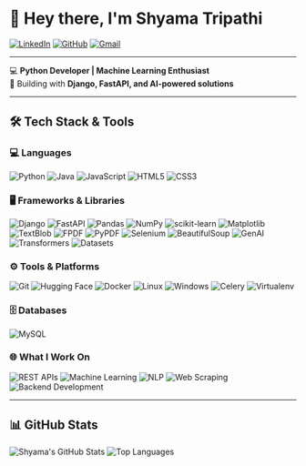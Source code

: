 # 👋 Hey there, I'm Shyama Tripathi  

[![LinkedIn](https://img.shields.io/badge/LinkedIn-Profile-blue?style=for-the-badge&logo=linkedin)](https://www.linkedin.com/in/shyama-tripathi-227611250/)
[![GitHub](https://img.shields.io/badge/GitHub-Profile-black?style=for-the-badge&logo=github)](https://github.com/shyamatripathi)
[![Gmail](https://img.shields.io/badge/Email-shyamatripathi101@gmail.com-red?style=for-the-badge&logo=gmail&logoColor=white)](mailto:shyamatripathi101@gmail.com)

---

💻 **Python Developer | Machine Learning Enthusiast**  
🚀 Building with **Django, FastAPI, and AI-powered solutions**

---

## 🛠️ Tech Stack & Tools

### 💻 Languages  
![Python](https://img.shields.io/badge/Python-3776AB?style=for-the-badge&logo=python&logoColor=white)
![Java](https://img.shields.io/badge/Java-007396?style=for-the-badge&logo=java&logoColor=white)
![JavaScript](https://img.shields.io/badge/JavaScript-F7DF1E?style=for-the-badge&logo=javascript&logoColor=black)
![HTML5](https://img.shields.io/badge/HTML5-E34F26?style=for-the-badge&logo=html5&logoColor=white)
![CSS3](https://img.shields.io/badge/CSS3-1572B6?style=for-the-badge&logo=css3&logoColor=white)

### 🖥️ Frameworks & Libraries  
![Django](https://img.shields.io/badge/Django-092E20?style=for-the-badge&logo=django&logoColor=white)
![FastAPI](https://img.shields.io/badge/FastAPI-009688?style=for-the-badge&logo=fastapi&logoColor=white)
![Pandas](https://img.shields.io/badge/Pandas-150458?style=for-the-badge&logo=pandas&logoColor=white)
![NumPy](https://img.shields.io/badge/NumPy-013243?style=for-the-badge&logo=numpy&logoColor=white)
![scikit-learn](https://img.shields.io/badge/scikit--learn-F7931E?style=for-the-badge&logo=scikitlearn&logoColor=white)
![Matplotlib](https://img.shields.io/badge/Matplotlib-11557C?style=for-the-badge&logo=python&logoColor=white)
![TextBlob](https://img.shields.io/badge/TextBlob-FF6F00?style=for-the-badge&logo=python&logoColor=white)
![FPDF](https://img.shields.io/badge/FPDF-3776AB?style=for-the-badge&logo=python&logoColor=white)
![PyPDF](https://img.shields.io/badge/PyPDF-3776AB?style=for-the-badge&logo=python&logoColor=white)
![Selenium](https://img.shields.io/badge/Selenium-43B02A?style=for-the-badge&logo=selenium&logoColor=white)
![BeautifulSoup](https://img.shields.io/badge/BeautifulSoup-4B8BBE?style=for-the-badge&logo=python&logoColor=white)
![GenAI](https://img.shields.io/badge/Generative%20AI-7A57D1?style=for-the-badge&logo=openai&logoColor=white)
![Transformers](https://img.shields.io/badge/Transformers-FFD21E?style=for-the-badge&logo=huggingface&logoColor=black)
![Datasets](https://img.shields.io/badge/Datasets-FFD21E?style=for-the-badge&logo=huggingface&logoColor=black)


### ⚙️ Tools & Platforms  
![Git](https://img.shields.io/badge/Git-F05032?style=for-the-badge&logo=git&logoColor=white)
![Hugging Face](https://img.shields.io/badge/Hugging%20Face-FFD21E?style=for-the-badge&logo=huggingface&logoColor=black)
![Docker](https://img.shields.io/badge/Docker-2496ED?style=for-the-badge&logo=docker&logoColor=white)
![Linux](https://img.shields.io/badge/Linux-FCC624?style=for-the-badge&logo=linux&logoColor=black)
![Windows](https://img.shields.io/badge/Windows-0078D6?style=for-the-badge&logo=windows&logoColor=white)
![Celery](https://img.shields.io/badge/Celery-37814A?style=for-the-badge&logo=celery&logoColor=white)
![Virtualenv](https://img.shields.io/badge/Virtualenv-3776AB?style=for-the-badge&logo=python&logoColor=white)

### 🗄️ Databases  
![MySQL](https://img.shields.io/badge/MySQL-4479A1?style=for-the-badge&logo=mysql&logoColor=white)

### 🌐 What I Work On  
![REST APIs](https://img.shields.io/badge/REST%20APIs-02569B?style=for-the-badge)
![Machine Learning](https://img.shields.io/badge/Machine%20Learning-102230?style=for-the-badge)
![NLP](https://img.shields.io/badge/NLP-FF6F00?style=for-the-badge)
![Web Scraping](https://img.shields.io/badge/Web%20Scraping-4285F4?style=for-the-badge)
![Backend Development](https://img.shields.io/badge/Backend%20Development-181717?style=for-the-badge)

---

## 📊 GitHub Stats  
![Shyama's GitHub Stats](https://github-readme-stats.vercel.app/api?username=shyamatripathi&show_icons=true&theme=radical)
![Top Languages](https://github-readme-stats.vercel.app/api/top-langs/?username=shyamatripathi&layout=compact&theme=radical)

